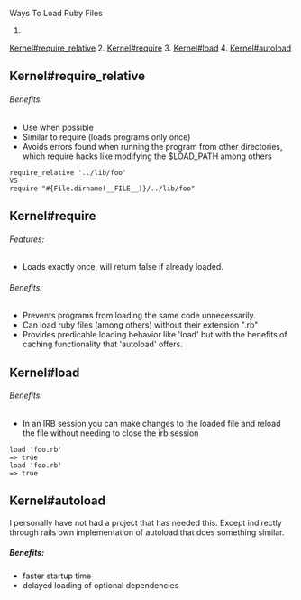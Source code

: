 Ways To Load Ruby Files

1.
[Kernel#require_relative](http://ruby-doc.org/core-2.2.3/Kernel.html#method-i-require_relative)
2. [Kernel#require](http://ruby-doc.org/core-2.2.3/Kernel.html#method-i-require)
3. [Kernel#load](http://ruby-doc.org/core-2.2.3/Kernel.html#method-i-load)
4.
[Kernel#autoload](http://ruby-doc.org/core-2.2.3/Kernel.html#method-i-autoload)

## Kernel#require_relative
###### Benefits:
* Use when possible
* Similar to require (loads programs only once)
* Avoids errors found when running the program from other directories, which
  require hacks like modifying the $LOAD_PATH among others
```
require_relative '../lib/foo'
VS
require "#{File.dirname(__FILE__)}/../lib/foo"
```

## Kernel#require
###### Features:
* Loads exactly once, will return false if already loaded.
###### Benefits:
* Prevents programs from loading the same code unnecessarily.
* Can load ruby files (among others) without their extension ".rb"
* Provides predicable loading behavior like 'load' but with the benefits of
  caching functionality that 'autoload' offers.

## Kernel#load
###### Benefits:
* In an IRB session you can make changes to the loaded file and reload the file
  without needing to close the irb session
```
load 'foo.rb'
=> true
load 'foo.rb'
=> true
```

## Kernel#autoload
I personally have not had a project that has needed this. Except indirectly
through rails own implementation of autoload that does something similar.
##### Benefits:
* faster startup time
* delayed loading of optional dependencies
